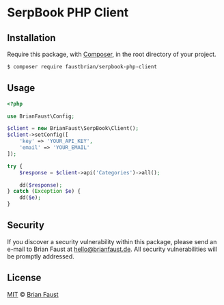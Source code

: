 # SerpBook PHP Client

## Installation

Require this package, with [Composer](https://getcomposer.org/), in the root directory of your project.

``` bash
$ composer require faustbrian/serpbook-php-client
```

## Usage

``` php
<?php

use BrianFaust\Config;

$client = new BrianFaust\SerpBook\Client();
$client->setConfig([
    'key' => 'YOUR_API_KEY',
    'email' => 'YOUR_EMAIL'
]);

try {
    $response = $client->api('Categories')->all();

    dd($response);
} catch (Exception $e) {
    dd($e);
}
```

## Security

If you discover a security vulnerability within this package, please send an e-mail to Brian Faust at hello@brianfaust.de. All security vulnerabilities will be promptly addressed.

## License

[MIT](LICENSE) © [Brian Faust](https://brianfaust.de)
